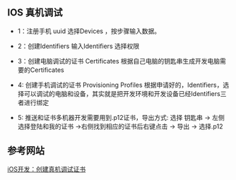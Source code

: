 ## IOS 真机调试

-  1：注册手机 uuid
选择Devices ，按步骤输入数据。

-  2：创建Identifiers
输入Identifiers 选择权限

-  3：创建电脑调试的证书 Certificates
根据自己电脑的钥匙串生成开发电脑需要的Certificates

-  4: 创建手机调试的证书  Provisioning Profiles
根据申请好的，Identifiers，选择可以调试的电脑和设备，其实就是把开发环境和开发设备已经Identifiers三者进行绑定

-  5: 推送和证书多机器开发需要用到.p12证书，导出方式:
选择 钥匙串 -> 左侧选择登陆和我的证书 ->右侧找到相应的证书后右键点击 -> 导出 -> 选择.p12

## 参考网站

[iOS开发：创建真机调试证书](http://jingyan.baidu.com/article/ff411625b8141312e48237a7.html)
